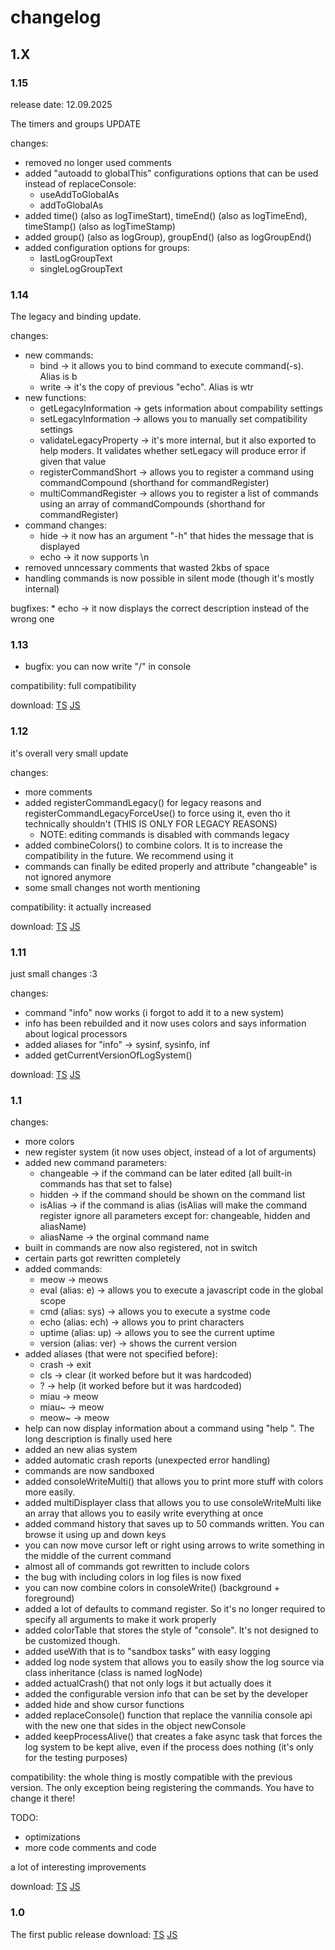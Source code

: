 # changelog

## 1.X

### 1.15

release date: 12.09.2025

The timers and groups UPDATE

changes:
* removed no longer used comments
* added "autoadd to globalThis" configurations options that can be used instead of replaceConsole:
	* useAddToGlobalAs
	* addToGlobalAs
* added time() (also as logTimeStart), timeEnd() (also as logTimeEnd), timeStamp() (also as logTimeStamp)
* added group() (also as logGroup), groupEnd() (also as logGroupEnd()
* added configuration options for groups:
	* lastLogGroupText
	* singleLogGroupText

### 1.14

The legacy and binding update.

changes:
* new commands: 
	* bind -> it allows you to bind command to execute command(-s). Alias is b
	* write -> it's the copy of previous "echo". Alias is wtr
* new functions:
	* getLegacyInformation -> gets information about compability settings
	* setLegacyInformation -> allows you to manually set compatibility settings
	* validateLegacyProperty -> it's more internal, but it also exported to help moders. It validates whether setLegacy will produce error if given that value
	* registerCommandShort -> allows you to register a command using commandCompound (shorthand for commandRegister)
	* multiCommandRegister -> allows you to register a list of commands using an array of commandCompounds (shorthand for commandRegister)
* command changes:
	* hide -> it now has an argument "-h" that hides the message that is displayed 
	* echo -> it now supports \n
* removed unncessary comments that wasted 2kbs of space
* handling commands is now possible in silent mode (though it's mostly internal)

bugfixes:
	* echo -> it now displays the correct description instead of the wrong one

### 1.13

* bugfix: you can now write "/" in console

compatibility: full compatibility

download: [TS](old/1.13/logSystem.ts) [JS](old/1.13/logSystem.js)

### 1.12

it's overall very small update

changes:
* more comments
* added registerCommandLegacy() for legacy reasons and registerCommandLegacyForceUse() to force using it, even tho it technically shouldn't (THIS IS ONLY FOR LEGACY REASONS)
	* NOTE: editing commands is disabled with commands legacy
* added combineColors() to combine colors. It is to increase the compatibility in the future. We recommend using it
* commands can finally be edited properly and attribute "changeable" is not ignored anymore
* some small changes not worth mentioning

compatibility: it actually increased

download: [TS](old/1.12/logSystem.ts) [JS](old/1.12/logSystem.js)

### 1.11

just small changes :3

changes:
* command "info" now works (i forgot to add it to a new system)
* info has been rebuilded and it now uses colors and says information about logical processors
* added aliases for "info" -> sysinf, sysinfo, inf
* added getCurrentVersionOfLogSystem()

download: [TS](old/1.11/logSystem.ts) [JS](old/1.11/logSystem.js)

### 1.1

changes:
* more colors
* new register system (it now uses object, instead of a lot of arguments)
* added new command parameters:
	- changeable -> if the command can be later edited (all built-in commands has that set to false)
	- hidden -> if the command should be shown on the command list
	- isAlias -> if the command is alias (isAlias will make the command register ignore all parameters except for: changeable, hidden and aliasName)
	- aliasName -> the orginal command name
* built in commands are now also registered, not in switch
* certain parts got rewritten completely
* added commands:
	- meow -> meows
	- eval (alias: e) -> allows you to execute a javascript code in the global scope
	- cmd (alias: sys) -> allows you to execute a systme code
	- echo (alias: ech) -> allows you to print characters
	- uptime (alias: up) -> allows you to see the current uptime
	- version (alias: ver) -> shows the current version
* added aliases (that were not specified before):
	* crash -> exit
	* cls -> clear (it worked before but it was hardcoded)
	* ? -> help (it worked before but it was hardcoded)
	* miau -> meow
	* miau~ -> meow
	* meow~ -> meow
* help can now display information about a command using "help <command Name>". The long description is finally used here
* added an new alias system
* added automatic crash reports (unexpected error handling)
* commands are now sandboxed
* added consoleWriteMulti() that allows you to print more stuff with colors more easily.
* added multiDisplayer class that allows you to use consoleWriteMulti like an array that allows you to easily write everything at once
* added command history that saves up to 50 commands written. You can browse it using up and down keys
* you can now move cursor left or right using arrows to write something in the middle of the current command
* almost all of commands got rewritten to include colors
* the bug with including colors in log files is now fixed
* you can now combine colors in consoleWrite() (background + foreground)
* added a lot of defaults to command register. So it's no longer required to specify all arguments to make it work properly
* added colorTable that stores the style of "console". It's not designed to be customized though.
* added useWith that is to "sandbox tasks" with easy logging
* added log node system that allows you to easily show the log source via class inheritance (class is named logNode)
* added actualCrash() that not only logs it but actually does it
* added the configurable version info that can be set by the developer
* added hide and show cursor functions
* added replaceConsole() function that replace the vannilia console api with the new one that sides in the object newConsole
* added keepProcessAlive() that creates a fake async task that forces the log system to be kept alive, even if the process does nothing (it's only for the testing purposes)


compatibility:
the whole thing is mostly compatible with the previous version. The only exception being registering the commands. You have to change it there!

TODO:
* optimizations
* more code comments and code

a lot of interesting improvements

download: [TS](old/1.1/logSystem.ts) [JS](old/1.1/logSystem.js)

### 1.0 

The first public release
download: [TS](old/1.0/logSystem.ts) [JS](old/1.0/logSystem.js)
